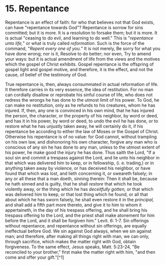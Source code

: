 # 15. Repentance

Repentance is an effect of faith: for who that believes not that God exists, can have "repentance towards God"? Repentance is sorrow for sins committed; but it is more. It is a resolution to forsake them; but it is more. It is actual "ceasing to do evil, and learning to do well." This is "*repentance unto life,*" or what is truly called *reformation*. Such is the force of the command, "*Repent every one of you.*" It is not merely, Be sorry for what you have done wrong; nor is it, Resolve to do better; nor even, Try to amend your ways: but it is actual amendment of life from the views and the motives which the gospel of Christ exhibits. Gospel repentance is the offspring of gospel light and gospel motive, and therefore, it is the effect, and not the cause, of belief of the testimony of God.

True repentance is, then, always consummated in actual reformation of life. It therefore carries in its very essence, the idea of restitution. For no man can cordially disallow or reprobate his sinful course of life, who does not redress the wrongs he has done to the utmost limit of his power. To God, he can make no restitution, only as he refunds to his creatures, whom he has injured. If, then, any one is convinced in his own mind, that he has injured the person, the character, or the property of his neighbor, by word or deed, and has it in his power, by word or deed, to undo the evil he has done, or to restore what he has unjustly taken away, he will certainly do it, if his repentance be according to either the law of Moses or the Gospel of Christ. Otherwise his repentance is of no value: for God cannot, without trampling on his own law, and dishonoring his own character, forgive any man who is conscious of any sin he has done to any man, unless to the utmost extent of his power, he make good the injury he has done. Thus saith the Lord, "If a soul sin and commit a trespass against the Lord, and lie unto his neighbor in that which was delivered him to keep, or in fellowship, (i. e. trading,) or in anything taken away by violence, or has deceived his neighbor, or have found that which was lost, and lieth concerning it, or sweareth falsely; in any or all these that a man doeth, sinning therein: Then it shall be, because he hath sinned and is guilty, that he shall *restore* that which he took violently away, or the thing which he has *deceitfully gotten,* or that which was delivered him to keep, or that lost thing which he found, or all that about which he has sworn falsely, he shall even restore it in the *principal,* and shall add a fifth part more thereto, and give it to him to whom it appertaineth, in the day of his trespass offering, and he shall bring his trespass offering to the Lord, and the priest shall make atonement for him before the Lord, and it shall be forgiven him." Levit. 6: 1-7. Sin offerings without repentance, and repentance without sin offerings, are equally ineffectual before God. We sin against God always, when we sin against man; and therefore, after making all things right with man, we can only, through sacrifice, which makes the matter right with God, obtain forgiveness. To the same effect, Jesus speaks, Matt. 5:23-24, "Be reconciled to your brother," first make the matter right with him, "and then come and offer your gift."[^1]
